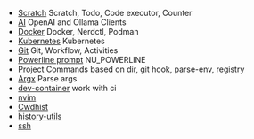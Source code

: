 - [Scratch](https://github.com/fj0r/scratch.nu) Scratch, Todo, Code executor, Counter
- [AI](https://github.com/fj0r/ai.nu) OpenAI and Ollama Clients
- [Docker](https://github.com/fj0r/docker.nu) Docker, Nerdctl, Podman
- [Kubernetes](https://github.com/fj0r/kubernetes.nu) Kubernetes
- [Git](https://github.com/fj0r/git.nu) Git, Workflow, Activities
- [Powerline prompt](https://github.com/fj0r/powerline.nu) NU_POWERLINE
- [Project](https://github.com/fj0r/project.nu) Commands based on dir, git hook, parse-env, registry
- [Argx](https://github.com/fj0r/argx.nu) Parse args
- [dev-container](https://github.com/fj0r/devcontainer.nu) work with ci
- [nvim](scripts/nvim)
- [Cwdhist](https://github.com/fj0r/cwdhist.nu)
- [history-utils](https://github.com/fj0r/history-utils.nu)
- [ssh](https://github.com/fj0r/ssh.nu)